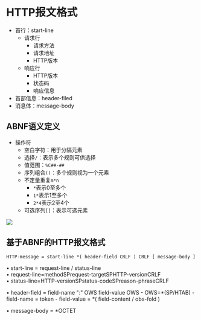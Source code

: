 # HTTP报文格式
- 首行：start-line
	- 请求行
		- 请求方法
		- 请求地址
		- HTTP版本
	- 响应行
		- HTTP版本
		- 状态码
		- 响应信息
- 首部信息：header-filed
- 消息体：message-body

## ABNF语义定义

- 操作符
	- 空白字符：用于分隔元素
	- 选择`/`：表示多个规则可供选择
	- 值范围：`%C##-##`
	- 序列组合`()`：多个规则视为一个元素
	- 不定量重复`m*n`
		- `*`表示0至多个
		- `1*`表示1至多个
		- `2*4`表示2至4个
	- 可选序列`[]`：表示可选元素

![](https://cdn.jsdelivr.net/gh/Merlin218/image-storage/picGo/202209141303134.jpg)

## 基于ABNF的HTTP报文格式
`HTTP-message = start-line *( header-field CRLF ) CRLF [ message-body ]`

• start-line = request-line / status-line  
	• request-line=methodSPrequest-targetSPHTTP-versionCRLF  
	• status-line=HTTP-versionSPstatus-codeSPreason-phraseCRLF

• header-field = field-name ":" OWS field-value OWS
	- OWS=*(SP/HTAB)
	- field-name = token
	- field-value = *( field-content / obs-fold )

• message-body = *OCTET

